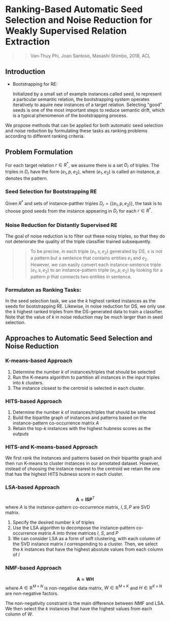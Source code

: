 # Ranking-Based Automatic Seed Selection and Noise Reduction for Weakly Supervised Relation Extraction

>> Van-Thuy Phi, Joan Santoso, Masashi Shimbo, 2018, ACL

## Introduction

* Bootstrapping for RE:
  
  Initialized by a small set of example instances called seed, to represent a particular semantic relation, the bootstrapping system operates iteratively to aquire new instances of a target relation. Selecting "good" seeds is one of the most important steps to reduce semantic drift, which is a typical phenomenon of the bootstrapping process.

We propose methods that can be applied for both automatic seed selection and noise reduction by formulating these tasks as ranking problems according to different ranking criteria.

## Problem Formulation

For each target relation $r \in R^{*}$, we assume there is a set $D_r$ of triples. The triples in $D_r$ have the form $(e_1, p, e_2)$, where $(e_1, e_2)$ is called an instance, $p$ denotes the pattern.

### Seed Selection for Bootstrapping RE

Given $R^{*}$ and sets of instance-patther triples $D_r=\{(e_1,p,e_2)\}$, the task is to choose good seeds from the instance appearing in $D_r$ for each $r \in R^{*}$.

### Noise Reduction for Distantly Supervised RE

The goal of noise reduction is to filter out these noisy triples, so that they do not deteriorate the quality of the triple classifier trained subsequently.

>> To be precise, in each triple $(e_1,s,e_2)$ generated by DS, $s$ is not a pattern but a sentence that contains entities $e_1$ and $e_2$. However, we can easily convert each instance-sentence triple $(e_1, s, e_2)$ to an instance-pattern triple $(e_1, p, e_2)$ by looking for a pattern $p$ that connects two entities in sentence.

### Formulaton as Ranking Tasks:

In the seed selection task, we use the $k$ highest ranked instances as the seeds for bootstrapping RE. Likewise, in noise reduction for DS, we only use the $k$ highest ranked triples from the DS-generated data to train a classifier. Note that the value of $k$ in noise reduction may be much larger than in seed selection.

## Approaches to Automatic Seed Selection and Noise Reduction

### K-means-based Approach

1. Determine the number $k$ of instances/triples that should be selected
2. Run the K-means algorithm to partition all instances in the input triples into $k$ clusters.
3. The instance closest to the centroid is selected in each cluster.

### HITS-based Approach

1. Determine the number $k$ of instances/triples that should be selected
2. Build the bipartite graph of instances and patterns based on the instance-pattern co-occurrence matrix $A$
3. Retain the top-$k$ instances with the highest hubness scores as the outputs

### HITS-and K-means-based Approach

We first rank the instances and patterns based on their bipartite graph and then run K-means to cluster instances in our annotated dataset. However, instead of choosing the instance nearest to the centroid we retain the one that has the highest HITS hubness score in each cluster.

### LSA-based Approach

$$
\mathbf{A}\approx \mathbf{ISP}^T
$$
where $A$ is the instance-pattern co-occurrence matrix, $I,S,P$ are SVD matrix.

1. Specify the desired number $k$ of triples
2. Use the LSA algorithm to decompose the instance-pattern co-occurrence matrix $A$ into three matrices $I$, $S$, and $P$
3. We can consider LSA as a form of soft clustering, with each column of the SVD instance matrix $I$ corresponding to a cluster. Then, we select the $k$ instances that have the highest absolute values from each column of $I$

### NMF-based Approach

$$
\mathbf{A} \approx \mathbf{WH}
$$
where $A \in \mathbb{R}^{M\times N}$ is non-negative data matrix, $W \in \mathbb{R}^{M \times K}$ and  $H \in \mathbb{R}^{K \times N}$ are non-negative factors.

The non-negativity constraint is the main difference between NMF and LSA. We then select the $k$ instances that have the highest values from each column of $W$.